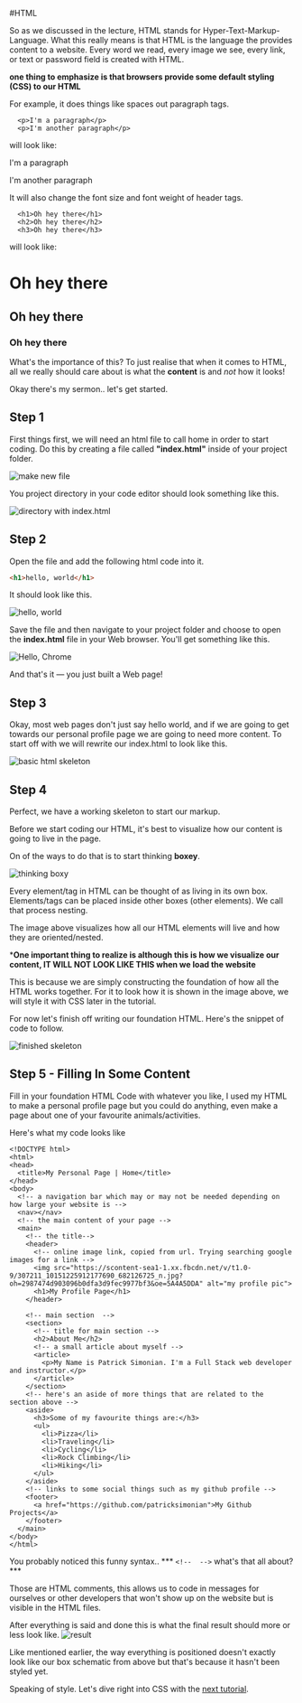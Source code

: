 #HTML

So as we discussed in the lecture, HTML stands for Hyper-Text-Markup-Language.
What this really means is that HTML is the language the provides content to a website.
Every word we read, every image we see, every link, or text or password field is created with HTML. 

**one thing to emphasize is that browsers provide some default styling (CSS) to our HTML**
 
 For example, it does things like spaces out paragraph tags. 
 
```
  <p>I'm a paragraph</p>
  <p>I'm another paragraph</p>
```
will look like:
  <p>I'm a paragraph</p>
  <p>I'm another paragraph</p>

It will also change the font size and font weight of header tags.

```
  <h1>Oh hey there</h1>
  <h2>Oh hey there</h2>
  <h3>Oh hey there</h3>
```
will look like:
  <h1>Oh hey there</h1>
  <h2>Oh hey there</h2>
  <h3>Oh hey there</h3>

What's the importance of this? To just realise that when it comes to HTML, all we 
really should care about is what the <strong>content</strong> is and <em>not</em> how it looks!

Okay there's my sermon.. let's get started. 

## Step 1
  First things first, we will need an html file to call home in order to start coding. 
  Do this by creating a file called <b>"index.html"</b> inside of your project folder. 
  
  ![make new file](/assets/imgs/tutorial-step-8.png)
  
  You project directory in your code editor should look something like this. 
  
  ![directory with index.html](/assets/imgs/tutorial-step-9.png)

## Step 2

Open the file and add the following html code into it.

```html
<h1>hello, world</h1>
```
It should look like this.

![hello, world](/assets/imgs/tutorial-step-10.png)

Save the file and then navigate to your project folder and choose to open the **index.html** file in your Web browser. You'll get something like this.

![Hello, Chrome](/assets/imgs/tutorial-step-11.png)

And that's it &mdash; you just built a Web page!

## Step 3
 Okay, most web pages don't just say hello world, and if we are going to get towards our personal profile page we are going to need more content.
 To start off with we will rewrite our index.html to look like this. 
 
 ![basic html skeleton](/assets/imgs/tutorial-step-12.png)
 
 ## Step 4
 
 Perfect, we have a working skeleton to start our markup. 
    
 Before we start coding our HTML, it's best to visualize how our content is going to live in the page. 
 
 On of the ways to do that is to start thinking <b>boxey</b>. 
    
![thinking boxy](/assets/imgs/step-13.png)
    
 Every element/tag in HTML can be thought of as living in its own box. 
Elements/tags can be placed inside other boxes (other elements). We call that process nesting. 
    
 The image above visualizes how all our HTML elements will live and how they are oriented/nested. 
    
***One important thing to realize is although this is how we visualize our content, 
IT WILL NOT LOOK LIKE THIS when we load the website**
    
This is because we are simply constructing the foundation of how all the HTML works together. For it to look how it is shown in the image above, we will style it with CSS later in the tutorial. 
 
For now let's finish off writing our foundation HTML. Here's the snippet of code to follow. 

![finished skeleton](/assets/imgs/step-14.png)
  
## Step 5 - Filling In Some Content

Fill in your foundation HTML Code with whatever you like,
I used my HTML to make a personal profile page but you could do anything, even make a page about one of your favourite animals/activities.

Here's what my code looks like 

```
<!DOCTYPE html>
<html>
<head>
  <title>My Personal Page | Home</title>
</head>
<body>
  <!-- a navigation bar which may or may not be needed depending on how large your website is -->
  <nav></nav>
  <!-- the main content of your page -->
  <main>
    <!-- the title-->
    <header>
      <!-- online image link, copied from url. Trying searching google images for a link -->
      <img src="https://scontent-sea1-1.xx.fbcdn.net/v/t1.0-9/307211_10151225912177690_682126725_n.jpg?oh=2987474d903096b0dfa3d9fec9977bf3&oe=5A4A5DDA" alt="my profile pic">
      <h1>My Profile Page</h1>
    </header>
  
    <!-- main section  -->
    <section>
      <!-- title for main section -->
      <h2>About Me</h2>
      <!-- a small article about myself -->
      <article>
        <p>My Name is Patrick Simonian. I'm a Full Stack web developer and instructor.</p>
      </article>
    </section>
    <!-- here's an aside of more things that are related to the section above -->
    <aside>
      <h3>Some of my favourite things are:</h3>
      <ul>
        <li>Pizza</li>
        <li>Traveling</li>
        <li>Cycling</li>
        <li>Rock Climbing</li>
        <li>Hiking</li>
      </ul>
    </aside>
    <!-- links to some social things such as my github profile -->
    <footer>
      <a href="https://github.com/patricksimonian">My Github Projects</a>
    </footer>
  </main>
</body>
</html>
```
You probably noticed this funny syntax..
*** ```<!--  -->```  what's that all about?***

Those are HTML comments, this allows us to code in messages for ourselves or other developers that won't show up on the website but is visible in the HTML files. 

After everything is said and done this is what the final result should more or less look like. 
![result](/assets/imgs/step-15.png)

Like mentioned earlier, the way everything is positioned doesn't exactly look like our box schematic from above but that's because it hasn't been styled yet.

Speaking of style. Let's dive right into CSS with the <a href="https://github.com/patricksimonian/lhl-intro-html-css/edit/master/css-intro/css.md">next tutorial</a>.

